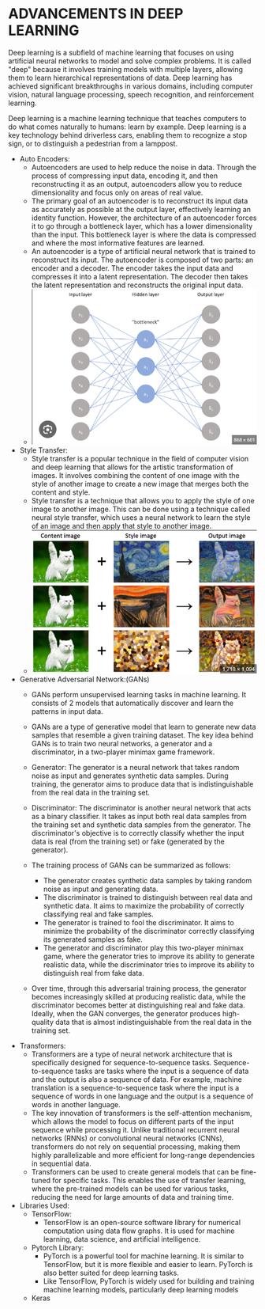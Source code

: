 # ADVANCEMENTS IN DEEP LEARNING

Deep learning is a subfield of machine learning that focuses on using artificial neural networks to model and solve complex problems. It is called "deep" because it involves training models with multiple layers, allowing them to learn hierarchical representations of data. Deep learning has achieved significant breakthroughs in various domains, including computer vision, natural language processing, speech recognition, and reinforcement learning.

Deep learning is a machine learning technique that teaches computers to do what comes naturally to humans: learn by example. Deep learning is a key technology behind driverless cars, enabling them to recognize a stop sign, or to distinguish a pedestrian from a lamppost.

- Auto Encoders:
    - Autoencoders are used to help reduce the noise in data. Through the process of compressing input data, encoding it, and then reconstructing it as an output, autoencoders allow you to reduce dimensionality and focus only on areas of real value.
    - The primary goal of an autoencoder is to reconstruct its input data as accurately as possible at the output layer, effectively learning an identity function. However, the architecture of an autoencoder forces it to go through a bottleneck layer, which has a lower dimensionality than the input. This bottleneck layer is where the data is compressed and where the most informative features are learned.
    - An autoencoder is a type of artificial neural network that is trained to reconstruct its input. The autoencoder is composed of two parts: an encoder and a decoder. The encoder takes the input data and compresses it into a latent representation. The decoder then takes the latent representation and reconstructs the original input data.
    - ![Alt text](image-26.png)
- Style Transfer:
    - Style transfer is a popular technique in the field of computer vision and deep learning that allows for the artistic transformation of images. It involves combining the content of one image with the style of another image to create a new image that merges both the content and style.
    - Style transfer is a technique that allows you to apply the style of one image to another image. This can be done using a technique called neural style transfer, which uses a neural network to learn the style of an image and then apply that style to another image.
    - ![Alt text](image-27.png)
- Generative Adversarial Network:(GANs)
    - GANs perform unsupervised learning tasks in machine learning. It consists of 2 models that automatically discover and learn the patterns in input data.
    - GANs are a type of generative model that learn to generate new data samples that resemble a given training dataset. The key idea behind GANs is to train two neural networks, a generator and a discriminator, in a two-player minimax game framework.
    - Generator: The generator is a neural network that takes random noise as input and generates synthetic data samples. During training, the generator aims to produce data that is indistinguishable from the real data in the training set.

    - Discriminator: The discriminator is another neural network that acts as a binary classifier. It takes as input both real data samples from the training set and synthetic data samples from the generator. The discriminator's objective is to correctly classify whether the input data is real (from the training set) or fake (generated by the generator).

    - The training process of GANs can be summarized as follows:

        - The generator creates synthetic data samples by taking random noise as input and generating data.
        - The discriminator is trained to distinguish between real data and synthetic data. It aims to maximize the probability of correctly classifying real and fake samples.
        - The generator is trained to fool the discriminator. It aims to minimize the probability of the discriminator correctly classifying its generated samples as fake.
        - The generator and discriminator play this two-player minimax game, where the generator tries to improve its ability to generate realistic data, while the discriminator tries to improve its ability to distinguish real from fake data.

    - Over time, through this adversarial training process, the generator becomes increasingly skilled at producing realistic data, while the discriminator becomes better at distinguishing real and fake data. Ideally, when the GAN converges, the generator produces high-quality data that is almost indistinguishable from the real data in the training set.
- Transformers:
    - Transformers are a type of neural network architecture that is specifically designed for sequence-to-sequence tasks. Sequence-to-sequence tasks are tasks where the input is a sequence of data and the output is also a sequence of data. For example, machine translation is a sequence-to-sequence task where the input is a sequence of words in one language and the output is a sequence of words in another language.
    - The key innovation of transformers is the self-attention mechanism, which allows the model to focus on different parts of the input sequence while processing it. Unlike traditional recurrent neural networks (RNNs) or convolutional neural networks (CNNs), transformers do not rely on sequential processing, making them highly parallelizable and more efficient for long-range dependencies in sequential data.
    - Transformers can be used to create general models that can be fine-tuned for specific tasks. This enables the use of transfer learning, where the pre-trained models can be used for various tasks, reducing the need for large amounts of data and training time.
- Libraries Used:
    - TensorFlow:
        - TensorFlow is an open-source software library for numerical computation using data flow graphs. It is used for machine learning, data science, and artificial intelligence.
    - Pytorch Library:
        - PyTorch is a powerful tool for machine learning. It is similar to TensorFlow, but it is more flexible and easier to learn. PyTorch is also better suited for deep learning tasks.
        - Like TensorFlow, PyTorch is widely used for building and training machine learning models, particularly deep learning models
    - Keras